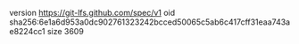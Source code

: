 version https://git-lfs.github.com/spec/v1
oid sha256:6e1a6d953a0dc902761323242bcced50065c5ab6c417cff31eaa743ae8224cc1
size 3609
